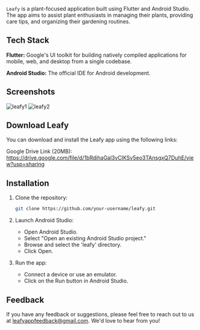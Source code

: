
`Leafy` is a plant-focused application built using Flutter and Android Studio. The app aims to assist plant enthusiasts in managing their plants, providing care tips, and organizing their gardening routines.

## Tech Stack

**Flutter:** Google's UI toolkit for building natively compiled applications for mobile, web, and desktop from a single codebase.

**Android Studio:** The official IDE for Android development.

## Screenshots
![leafy1](https://github.com/pawan-wao/leafy_PlantUIApp/assets/119276655/a0ff7a5c-e8f1-4d6e-bf3c-7f1972a55ace)
![leafy2](https://github.com/pawan-wao/leafy_PlantUIApp/assets/119276655/2ce8812c-4bba-4ec1-9756-ba9a08eed35e)



## Download Leafy

You can download and install the Leafy app using the following links:

Google Drive Link (20MB): https://drive.google.com/file/d/1bRdihaGal3vCIKSv5eo3TAnsgxQ7DuhE/view?usp=sharing


## Installation

1. Clone the repository:

    ```bash
    git clone https://github.com/your-username/leafy.git
    ```

2. Launch Android Studio:
    - Open Android Studio.
    - Select "Open an existing Android Studio project."
    - Browse and select the 'leafy' directory.
    - Click Open.

3. Run the app:
    - Connect a device or use an emulator.
    - Click on the Run button in Android Studio.

## Feedback

If you have any feedback or suggestions, please feel free to reach out to us at leafyappfeedback@gmail.com. We'd love to hear from you!
